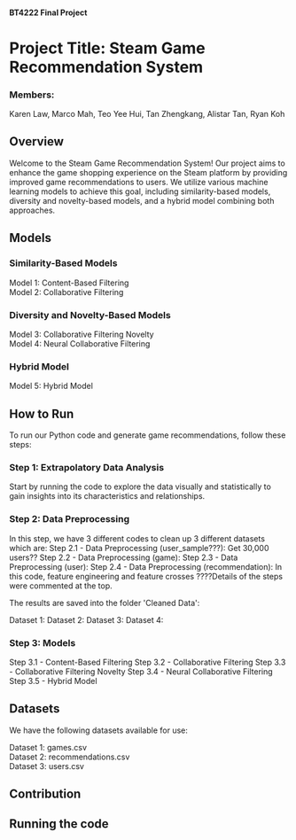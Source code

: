 #### BT4222 Final Project
# Project Title: Steam Game Recommendation System
### Members: 
Karen Law,
Marco Mah, 
Teo Yee Hui, 
Tan Zhengkang, 
Alistar Tan, 
Ryan Koh



## Overview
Welcome to the Steam Game Recommendation System! Our project aims to enhance the game shopping experience on the Steam platform by providing improved game recommendations to users. We utilize various machine learning models to achieve this goal, including similarity-based models, diversity and novelty-based models, and a hybrid model combining both approaches.

## Models
### Similarity-Based Models
Model 1: Content-Based Filtering <br />
Model 2: Collaborative Filtering <br />
### Diversity and Novelty-Based Models
Model 3: Collaborative Filtering Novelty <br />
Model 4: Neural Collaborative Filtering <br />
### Hybrid Model
Model 5: Hybrid Model <br />
## How to Run
To run our Python code and generate game recommendations, follow these steps:
### Step 1: Extrapolatory Data Analysis
Start by running the code to explore the data visually and statistically to gain insights into its characteristics and relationships. 
### Step 2: Data Preprocessing
In this step, we have 3 different codes to clean up 3 different datasets which are:
Step 2.1 - Data Preprocessing (user_sample???): Get 30,000 users??
Step 2.2 - Data Preprocessing (game):
Step 2.3 - Data Preprocessing (user):
Step 2.4 - Data Preprocessing (recommendation): In this code, feature engineering and feature crosses ????Details of the steps were commented at the top.

The results are saved into the folder 'Cleaned Data':

Dataset 1:
Dataset 2:
Dataset 3:
Dataset 4:
### Step 3: Models
Step 3.1 - Content-Based Filtering
Step 3.2 - Collaborative Filtering
Step 3.3 - Collaborative Filtering Novelty
Step 3.4 - Neural Collaborative Filtering
Step 3.5 - Hybrid Model



## Datasets
We have the following datasets available for use:

Dataset 1: games.csv <br />
Dataset 2: recommendations.csv <br />
Dataset 3: users.csv <br />

## Contribution


## Running the code

